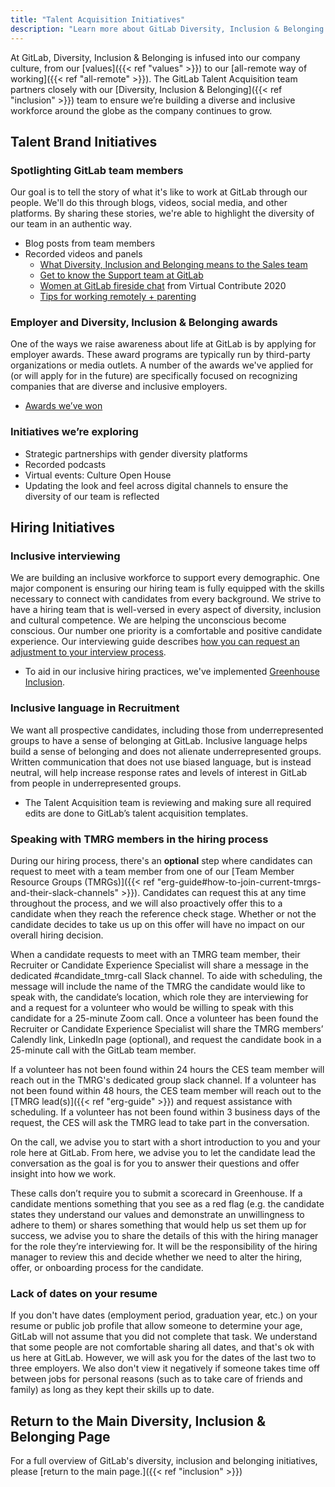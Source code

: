 ```yaml
---
title: "Talent Acquisition Initiatives"
description: "Learn more about GitLab Diversity, Inclusion & Belonging Talent Acquisition Initiatives."
---
```


At GitLab, Diversity, Inclusion & Belonging is infused into our company culture, from our [values]({{< ref "values" >}}) to our [all-remote way of working]({{< ref "all-remote" >}}).
The GitLab Talent Acquisition team partners closely with our [Diversity, Inclusion & Belonging]({{< ref "inclusion" >}}) team to ensure we’re building a diverse and inclusive workforce around the globe as the company continues to grow.

## Talent Brand Initiatives

### Spotlighting GitLab team members

Our goal is to tell the story of what it's like to work at GitLab through our people. We'll do this through blogs, videos, social media, and other platforms.
By sharing these stories, we're able to highlight the diversity of our team in an authentic way.

- Blog posts from team members
- Recorded videos and panels
   - [What Diversity, Inclusion and Belonging means to the Sales team](https://www.youtube.com/watch?v=paPXSdfl_To&feature=youtu.be)
   - [Get to know the Support team at GitLab](https://youtu.be/fLTs1oiKabI)
   - [Women at GitLab fireside chat](https://youtu.be/qS0kebPUhTo) from Virtual Contribute 2020
   - [Tips for working remotely + parenting](https://youtu.be/TYdPXSYpBcg)

### Employer and Diversity, Inclusion & Belonging awards

One of the ways we raise awareness about life at GitLab is by applying for employer awards. These award programs are typically run by third-party organizations or media outlets.
A number of the awards we've applied for (or will apply for in the future) are specifically focused on recognizing companies that are diverse and inclusive employers.

- [Awards we’ve won](/handbook/people-group/employment-branding#employer-awards-and-recognition)

### Initiatives we’re exploring

- Strategic partnerships with gender diversity platforms
- Recorded podcasts
- Virtual events: Culture Open House
- Updating the look and feel across digital channels to ensure the diversity of our team is reflected

## Hiring Initiatives

### Inclusive interviewing

We are building an inclusive workforce to support every demographic. One major component is ensuring our hiring team is fully equipped with the skills necessary to connect with candidates from every background. We strive to have a hiring team that is well-versed in every aspect of diversity, inclusion and cultural competence. We are helping the unconscious become conscious. Our number one priority is a comfortable and positive candidate experience. Our interviewing guide describes [how you can request an adjustment to your interview process](/handbook/hiring/interviewing#adjustments-to-our-interview-process).

- To aid in our inclusive hiring practices, we've implemented [Greenhouse Inclusion](/handbook/hiring/greenhouse#greenhouse-inclusion).

### Inclusive language in Recruitment

We want all prospective candidates, including those from underrepresented groups to have a sense of belonging at GitLab. Inclusive language helps build a sense of belonging and does not alienate underrepresented groups. Written communication that does not use biased language, but is instead neutral, will help increase response rates and levels of interest in GitLab from people in underrepresented groups.

- The Talent Acquisition team is reviewing and making sure all required edits are done to GitLab’s talent acquisition templates.

### Speaking with TMRG members in the hiring process

During our hiring process, there's an **optional** step where candidates can request to meet with a team member from one of our [Team Member Resource Groups (TMRGs)]({{< ref "erg-guide#how-to-join-current-tmrgs-and-their-slack-channels" >}}). Candidates can request this at any time throughout the process, and we will also proactively offer this to a candidate when they reach the reference check stage. Whether or not the candidate decides to take us up on this offer will have no impact on our overall hiring decision.

When a candidate requests to meet with an TMRG team member, their Recruiter or Candidate Experience Specialist will share a message in the dedicated #candidate_tmrg-call Slack channel. To aide with scheduling, the message will include the name of the TMRG the candidate would like to speak with, the candidate’s location, which role they are interviewing for and a request for a volunteer who would be willing to speak with this candidate for a 25-minute Zoom call. Once a volunteer has been found the Recruiter or Candidate Experience Specialist will share the TMRG members’ Calendly link, LinkedIn page (optional), and request the candidate book in a 25-minute call with the GitLab team member.

If a volunteer has not been found within 24 hours the CES team member will reach out in the TMRG's dedicated group slack channel. If a volunteer has not been found within 48 hours, the CES team member will reach out to the [TMRG lead(s)]({{< ref "erg-guide" >}}) and request assistance with scheduling. If a volunteer has not been found within 3 business days of the request, the CES will ask the TMRG lead to take part in the conversation.

On the call, we advise you to start with a short introduction to you and your role here at GitLab. From here, we advise you to let the candidate lead the conversation as the goal is for you to answer their questions and offer insight into how we work.

These calls don’t require you to submit a scorecard in Greenhouse. If a candidate mentions something that you see as a red flag (e.g. the candidate states they understand our values and demonstrate an unwillingness to adhere to them) or shares something that would help us set them up for success, we advise you to share the details of this with the hiring manager for the role they’re interviewing for. It will be the responsibility of the hiring manager to review this and decide whether we need to alter the hiring, offer, or onboarding process for the candidate.

### Lack of dates on your resume

If you don't have dates (employment period, graduation year, etc.) on your resume or public job profile that allow someone to determine your age, GitLab will not assume that you did not complete that task. We understand that some people are not comfortable sharing all dates, and that's ok with us here at GitLab. However, we will ask you for the dates of the last two to three employers.  We also don't view it negatively if someone takes time off between jobs for personal reasons (such as to take care of friends and family) as long as they kept their skills up to date.

## Return to the Main Diversity, Inclusion & Belonging Page

For a full overview of GitLab's diversity, inclusion and belonging initiatives, please [return to the main page.]({{< ref "inclusion" >}})
